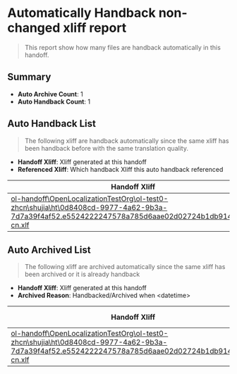 # Automatically Handback non-changed xliff report
> This report show how many files are handback automatically in this handoff.

## Summary
* **Auto Archive Count**: 1
* **Auto Handback Count**: 1

## Auto Handback List
> The following xliff are handback automatically since the same xliff has been handback before with the same translation quality.

* **Handoff Xliff**: Xliff generated at this handoff
* **Referenced Xliff**: Which handback Xliff this auto handback referenced

| Handoff Xliff | Referenced Xliff | 
| --- | --- | 
| [ol-handoff\OpenLocalizationTestOrg\ol-test0-zhcn\shujia\ht\0d8408cd-9977-4a62-9b3a-7d7a39f4af52.e5524222247578a785d6aae02d02724b1db9144c.zh-cn.xlf](https://github.com/OpenLocalizationTestOrg/ol-test0-handoff/blob/879e795176b3db513d2d3a3a2b41e2f47822fbb1/ol-handoff/OpenLocalizationTestOrg/ol-test0-zhcn/shujia/ht/0d8408cd-9977-4a62-9b3a-7d7a39f4af52.e5524222247578a785d6aae02d02724b1db9144c.zh-cn.xlf) | [ol-handback\OpenLocalizationTestOrg\ol-test0-zhcn\shujia\ht\0d8408cd-9977-4a62-9b3a-7d7a39f4af52.e5524222247578a785d6aae02d02724b1db9144c.zh-cn.xlf](https://github.com/OpenLocalizationTestOrg/ol-test0-handback/blob/193d6cd274733af8e7d92110a44cf7204ea37e3f/ol-handback/OpenLocalizationTestOrg/ol-test0-zhcn/shujia/ht/0d8408cd-9977-4a62-9b3a-7d7a39f4af52.e5524222247578a785d6aae02d02724b1db9144c.zh-cn.xlf) | 

## Auto Archived List
> The following xliff are archived automatically since the same xliff has been archived or it is already handback

* **Handoff Xliff**: Xliff generated at this handoff
* **Archived Reason**: Handbacked/Archived when &lt;datetime&gt;

| Handoff Xliff | Archived Reason | 
| --- | --- | 
| [ol-handoff\OpenLocalizationTestOrg\ol-test0-zhcn\shujia\ht\0d8408cd-9977-4a62-9b3a-7d7a39f4af52.e5524222247578a785d6aae02d02724b1db9144c.zh-cn.xlf](https://github.com/OpenLocalizationTestOrg/ol-test0-handoff/blob/879e795176b3db513d2d3a3a2b41e2f47822fbb1/ol-handoff/OpenLocalizationTestOrg/ol-test0-zhcn/shujia/ht/0d8408cd-9977-4a62-9b3a-7d7a39f4af52.e5524222247578a785d6aae02d02724b1db9144c.zh-cn.xlf) | Handbacked | 

